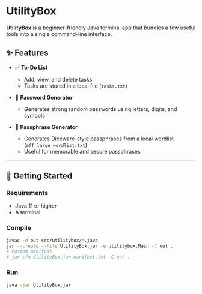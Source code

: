 # UtilityBox

**UtilityBox** is a beginner-friendly Java terminal app that bundles a few useful tools into a single command-line interface.

## ✨ Features

- ✅ **To-Do List**
  - Add, view, and delete tasks
  - Tasks are stored in a local file (`tasks.txt`)

- 🔐 **Password Generator**
  - Generates strong random passwords using letters, digits, and symbols

- 🎲 **Passphrase Generator**
  - Generates Diceware-style passphrases from a local wordlist (`eff_large_wordlist.txt`)
  - Useful for memorable and secure passphrases

---

## 🚀 Getting Started

### Requirements

- Java 11 or higher
- A terminal

### Compile

```bash
javac -d out src/utilitybox/*.java
jar --create --file UtilityBox.jar -e utilitybox.Main -C out .
# Custom manifest
# jar cfm UtilityBox.jar manifest.txt -C out .
```

### Run

```bash
java -jar UtilityBox.jar
```
